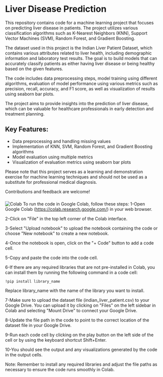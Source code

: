 # Liver Disease Prediction
This repository contains code for a machine learning project that focuses on predicting liver disease in patients. The project utilizes various classification algorithms such as K-Nearest Neighbors (KNN), Support Vector Machines (SVM), Random Forest, and Gradient Boosting.

The dataset used in this project is the Indian Liver Patient Dataset, which contains various attributes related to liver health, including demographic information and laboratory test results. The goal is to build models that can accurately classify patients as either having liver disease or being healthy based on the given features.

The code includes data preprocessing steps, model training using different algorithms, evaluation of model performance using various metrics such as precision, recall, accuracy, and F1 score, as well as visualization of results using seaborn bar plots.

The project aims to provide insights into the prediction of liver disease, which can be valuable for healthcare professionals in early detection and treatment planning.

## Key Features:
- Data preprocessing and handling missing values
- Implementation of KNN, SVM, Random Forest, and Gradient Boosting algorithms
- Model evaluation using multiple metrics
- Visualization of evaluation metrics using seaborn bar plots

Please note that this project serves as a learning and demonstration exercise for machine learning techniques and should not be used as a substitute for professional medical diagnosis.

Contributions and feedback are welcome!

### 
![Colab](https://img.shields.io/badge/Colab-F9AB00?style=for-the-badge&logo=googlecolab&color=525252)
To run the code in Google Colab, follow these steps:
1-Open Google Colab (https://colab.research.google.com/) in your web browser.

2-Click on "File" in the top left corner of the Colab interface.

3-Select "Upload notebook" to upload the notebook containing the code or choose "New notebook" to create a new notebook.

4-Once the notebook is open, click on the "+ Code" button to add a code cell.

5-Copy and paste the code into the code cell.

6-If there are any required libraries that are not pre-installed in Colab, you can install them by running the following command in a code cell:
```text
!pip install library_name
```
Replace library_name with the name of the library you want to install.

7-Make sure to upload the dataset file (indian_liver_patient.csv) to your Google Drive. You can upload it by clicking on "Files" on the left sidebar in Colab and selecting "Mount Drive" to connect your Google Drive.

8-Update the file path in the code to point to the correct location of the dataset file in your Google Drive.

9-Run each code cell by clicking on the play button on the left side of the cell or by using the keyboard shortcut Shift+Enter.

10-You should see the output and any visualizations generated by the code in the output cells.

Note: Remember to install any required libraries and adjust the file paths as necessary to ensure the code runs smoothly in Colab.
